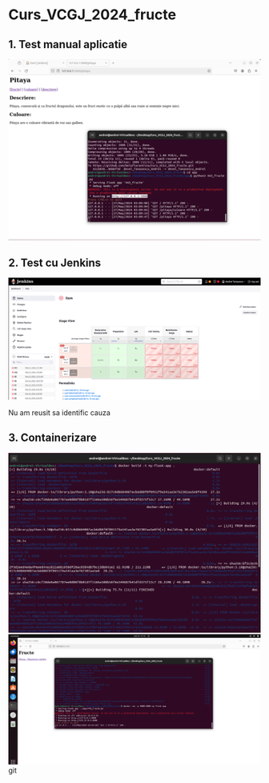 # Curs_VCGJ_2024_fructe

## 1. Test manual aplicatie
![test](.imagini/cod_app.png)
## 2. Test cu Jenkins
![test](.imagini/pipeline.png)

Nu am reusit sa identific cauza 
## 3. Containerizare
![test](.imagini/imagine_docker.png)
![test](.imagini/containerizare.png)git 
